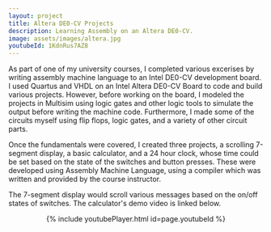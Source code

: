 ```yaml
---
layout: project
title: Altera DE0-CV Projects
description: Learning Assembly on an Altera DE0-CV.
image: assets/images/altera.jpg
youtubeId: 1KdnRus7AZ8
---
```


As part of one of my university courses, I completed various excerises by writing assembly machine language to an Intel DE0-CV development board. 
I used Quartus and VHDL on an Intel Altera DE0-CV Board to code and build various projects. However, before working on the board, I modeled the projects in Multisim using logic gates and other logic tools to simulate the output before writing the machine code. Furthermore, I made some of the circuits myself
using flip flops, logic gates, and a variety of other circuit parts.

Once the fundamentals were covered, I created three projects, a scrolling 7-segment display, a basic calculator, and a 24 hour clock, whose time could be set based on the state of the switches and button presses.
These were developed using Assembly Machine Language, using a compiler which was written and provided by the course instructor. 

The 7-segment display would scroll various messages based on the on/off states of switches. The calculator's demo video is linked below.

<center>{% include youtubePlayer.html id=page.youtubeId %}

